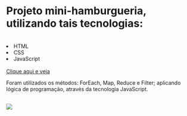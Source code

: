 <h1>Projeto mini-hamburgueria, utilizando tais tecnologias:</h1>
<br>
<li>HTML</li>
<li>CSS</li>
<li>JavaScript</li>
<br>
<a href="https://wellitonsansao07.github.io/HAMBURGUERIA/"/>Clique aqui e veja</a>
<p>Foram utilizados os métodos: ForEach, Map, Reduce e Filter; aplicando lógica de programação, através da tecnologia JavaScript.</p>
<a></a>
<br>
<img src="https://github.com/wellitonsansao07/HAMBURGUERIA/blob/main/img/painel%20de%20pre%C3%A7o.png"/>
